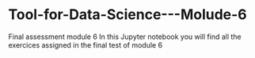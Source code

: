 # Tool-for-Data-Science---Molude-6
Final assessment module 6
In this Jupyter notebook you will find all the exercices assigned in the final test of module 6
